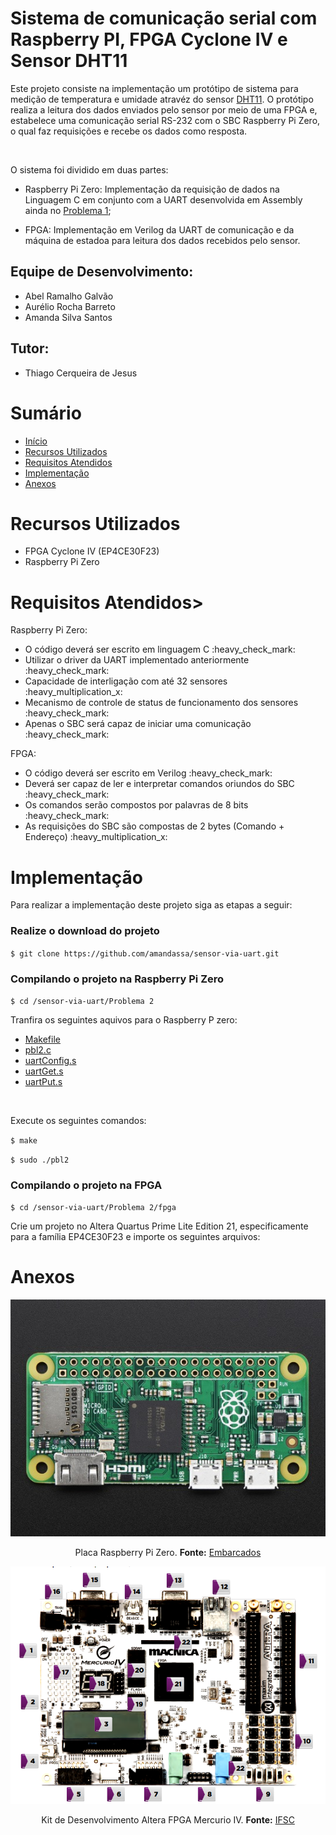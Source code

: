 <div id="inicio">
    <h1>Sistema de comunicação serial com  Raspberry PI, FPGA Cyclone IV e Sensor DHT11</h1>
	<p> 
		Este projeto consiste na implementação um protótipo de sistema para medição de temperatura e umidade atravéz do sensor <a href="https://www.mouser.com/datasheet/2/758/DHT11-Technical-Data-Sheet-Translated-Version-1143054.pdf">DHT11</a>. O protótipo realiza a leitura dos dados enviados pelo sensor por meio de uma FPGA e, estabelece uma comunicação serial RS-232 com o SBC Raspberry Pi Zero, o qual faz requisições e recebe os dados como resposta. 	
	</p><br>
    <p>
        O sistema foi dividido em duas partes: 
    </p>
    <ul>
		<li><p>Raspberry Pi Zero: Implementação da requisição de dados na Linguagem C em conjunto com a UART desenvolvida em Assembly ainda no <a href="https://github.com/amandassa/sensor-via-uart/tree/main/Problema%201">Problema 1</a>;</p></li>
		<li><p>FPGA: Implementação em Verilog da UART de comunicação e da máquina de estadoa para leitura dos dados recebidos pelo sensor.</p></li>
	</ul>	
</div>


## Equipe de Desenvolvimento: <br>
* Abel Ramalho Galvão <br>
* Aurélio Rocha Barreto <br>
* Amanda Silva Santos <br>

## Tutor: <br>
* Thiago Cerqueira de Jesus <br>

<h1>Sumário</h1>
<div id="sumario">
	<ul>
		<li><a href="#inicio"> Início</li>
		<li><a href="#recursos-utilizados"> Recursos Utilizados </a></li>
        <li><a href="#requisitos"> Requisitos Atendidos </a> </li>
		<li><a href="#implementacao"> Implementação </a> </li>
		<li><a href="#anexos"> Anexos </a></li>
	</ul>	
</div>

<div id="recursos-utilizados">
	<h1> Recursos Utilizados </h1>
	<ul>
		<li>FPGA Cyclone IV (EP4CE30F23)</li>
		<li>Raspberry Pi Zero</li>
	</ul>	
</div>

<h1>Requisitos Atendidos></h1>
<div id="requisitos">
    <p>Raspberry Pi Zero:</p>
	<ul>
		<li>O código deverá ser escrito em linguagem C :heavy_check_mark:</li>
		<li>Utilizar o driver da UART implementado anteriormente :heavy_check_mark:</li>
		<li>Capacidade de interligação com até 32 sensores :heavy_multiplication_x:</li>
		<li>Mecanismo de controle de status de funcionamento dos sensores :heavy_check_mark:</li>
        <li>Apenas o SBC será capaz de iniciar uma comunicação :heavy_check_mark:</li>
	</ul>
    <p>FPGA:</p>
    <ul>
		<li>O código deverá ser escrito em Verilog :heavy_check_mark:</li>
		<li>Deverá ser capaz de ler e interpretar comandos oriundos do SBC :heavy_check_mark:</li>
		<li>Os comandos serão compostos por palavras de 8 bits :heavy_check_mark:</li>
		<li>As requisições do SBC são compostas de 2 bytes (Comando + Endereço) :heavy_multiplication_x:</li>
	</ul>
</div>

<div id="implementacao">
    <h1>Implementação</h1>
    <p>
        Para realizar a implementação deste projeto siga as etapas a seguir:
    </p>
    <h3>Realize o download do projeto</h3>
    <p><code>$ git clone https://github.com/amandassa/sensor-via-uart.git</code></p>
    <h3>Compilando o projeto na Raspberry Pi Zero</h3>
    <p><code>$ cd /sensor-via-uart/Problema 2</code></p>
    <p>
        Tranfira os seguintes aquivos para o Raspberry P zero: 
    </p>
    <ul>
		<li><a href="https://github.com/amandassa/sensor-via-uart/blob/main/Problema%202/Makefile">Makefile</a></li>
		<li><a href="https://github.com/amandassa/sensor-via-uart/blob/main/Problema%202/pbl2.c">pbl2.c</a></li>
        <li><a href="https://github.com/amandassa/sensor-via-uart/blob/main/Problema%202/uartConfig.s">uartConfig.s</a></li>
        <li><a href="https://github.com/amandassa/sensor-via-uart/blob/main/Problema%202/uartGet.s">uartGet.s</a></li>
        <li><a href="https://github.com/amandassa/sensor-via-uart/blob/main/Problema%202/uartPut.s">uartPut.s</a></li>
	</ul><br>
    <p>Execute os seguintes comandos:</p>
    <p><code>$ make</code></p>
    <p><code>$ sudo ./pbl2</code></p>
    <h3>Compilando o projeto na FPGA</h3>
    <p><code>$ cd /sensor-via-uart/Problema 2/fpga</code></p>
    <p>
        Crie um projeto no <it>Altera Quartus Prime Lite Edition 21</it>, especificamente para a família EP4CE30F23 e importe os seguintes arquivos: 
    </p>
</div>

<div id="anexos">
	<h1> Anexos </h1>
    <div id="raspberry-pi-zero" style="display: inline_block" align="center">
			<img src="https://github.com/amandassa/sensor-via-uart/blob/main/Problema%202/imagens/raspberry.jpg"/><br>
		<p>
		Placa Raspberry Pi Zero. <b>Fonte:</b> <a href="https://www.embarcados.com.br/raspberry-pi-zero-o-computador-de-5-dolares/">Embarcados</a>
		</p>
	</div>
	<div id="fpga" style="display: inline_block" align="center">
			<img src="https://github.com/amandassa/sensor-via-uart/blob/main/Problema%202/imagens/KitMERCURIO.png"/><br>
		<p>
		Kit de Desenvolvimento Altera FPGA Mercurio IV. <b>Fonte:</b> <a href="https://wiki.sj.ifsc.edu.br/index.php/Pinagem_dos_dispositivos_de_entrada_e_sa%C3%ADda_do_kit_MERCURIO_IV">IFSC</a>
		</p>
	</div>	
</div>